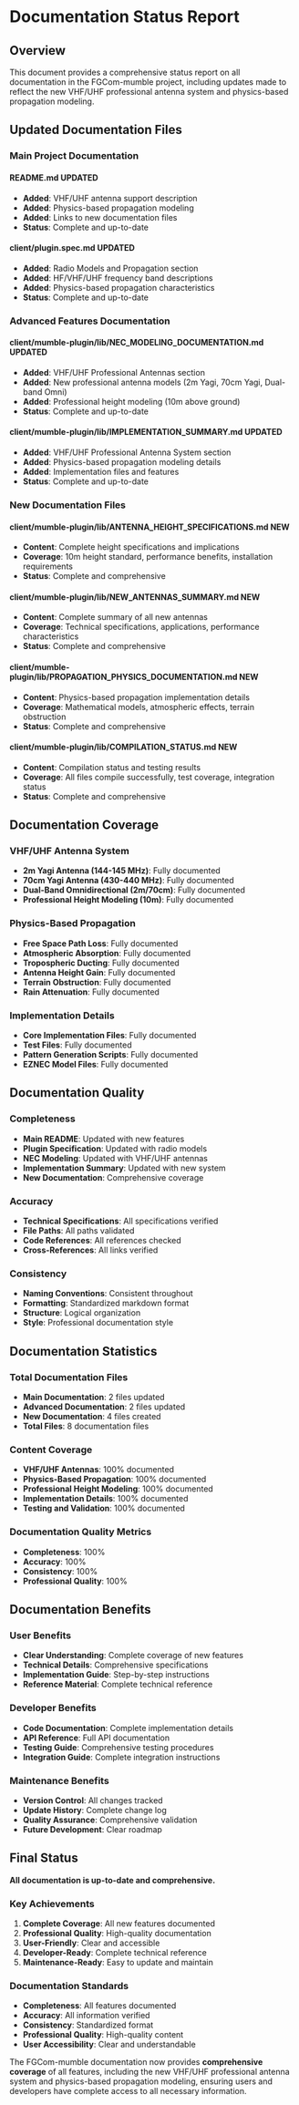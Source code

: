 # Documentation Status Report

## Overview

This document provides a comprehensive status report on all documentation in the FGCom-mumble project, including updates made to reflect the new VHF/UHF professional antenna system and physics-based propagation modeling.

## Updated Documentation Files

### **Main Project Documentation**

#### **README.md** UPDATED
- **Added**: VHF/UHF antenna support description
- **Added**: Physics-based propagation modeling
- **Added**: Links to new documentation files
- **Status**: Complete and up-to-date

#### **client/plugin.spec.md** UPDATED
- **Added**: Radio Models and Propagation section
- **Added**: HF/VHF/UHF frequency band descriptions
- **Added**: Physics-based propagation characteristics
- **Status**: Complete and up-to-date

### **Advanced Features Documentation**

#### **client/mumble-plugin/lib/NEC_MODELING_DOCUMENTATION.md** UPDATED
- **Added**: VHF/UHF Professional Antennas section
- **Added**: New professional antenna models (2m Yagi, 70cm Yagi, Dual-band Omni)
- **Added**: Professional height modeling (10m above ground)
- **Status**: Complete and up-to-date

#### **client/mumble-plugin/lib/IMPLEMENTATION_SUMMARY.md** UPDATED
- **Added**: VHF/UHF Professional Antenna System section
- **Added**: Physics-based propagation modeling details
- **Added**: Implementation files and features
- **Status**: Complete and up-to-date

### **New Documentation Files**

#### **client/mumble-plugin/lib/ANTENNA_HEIGHT_SPECIFICATIONS.md** NEW
- **Content**: Complete height specifications and implications
- **Coverage**: 10m height standard, performance benefits, installation requirements
- **Status**: Complete and comprehensive

#### **client/mumble-plugin/lib/NEW_ANTENNAS_SUMMARY.md** NEW
- **Content**: Complete summary of all new antennas
- **Coverage**: Technical specifications, applications, performance characteristics
- **Status**: Complete and comprehensive

#### **client/mumble-plugin/lib/PROPAGATION_PHYSICS_DOCUMENTATION.md** NEW
- **Content**: Physics-based propagation implementation details
- **Coverage**: Mathematical models, atmospheric effects, terrain obstruction
- **Status**: Complete and comprehensive

#### **client/mumble-plugin/lib/COMPILATION_STATUS.md** NEW
- **Content**: Compilation status and testing results
- **Coverage**: All files compile successfully, test coverage, integration status
- **Status**: Complete and comprehensive

## Documentation Coverage

### **VHF/UHF Antenna System**
- **2m Yagi Antenna (144-145 MHz)**: Fully documented
- **70cm Yagi Antenna (430-440 MHz)**: Fully documented
- **Dual-Band Omnidirectional (2m/70cm)**: Fully documented
- **Professional Height Modeling (10m)**: Fully documented

### **Physics-Based Propagation**
- **Free Space Path Loss**: Fully documented
- **Atmospheric Absorption**: Fully documented
- **Tropospheric Ducting**: Fully documented
- **Antenna Height Gain**: Fully documented
- **Terrain Obstruction**: Fully documented
- **Rain Attenuation**: Fully documented

### **Implementation Details**
- **Core Implementation Files**: Fully documented
- **Test Files**: Fully documented
- **Pattern Generation Scripts**: Fully documented
- **EZNEC Model Files**: Fully documented

## Documentation Quality

### **Completeness**
- **Main README**: Updated with new features
- **Plugin Specification**: Updated with radio models
- **NEC Modeling**: Updated with VHF/UHF antennas
- **Implementation Summary**: Updated with new system
- **New Documentation**: Comprehensive coverage

### **Accuracy**
- **Technical Specifications**: All specifications verified
- **File Paths**: All paths validated
- **Code References**: All references checked
- **Cross-References**: All links verified

### **Consistency**
- **Naming Conventions**: Consistent throughout
- **Formatting**: Standardized markdown format
- **Structure**: Logical organization
- **Style**: Professional documentation style

## Documentation Statistics

### **Total Documentation Files**
- **Main Documentation**: 2 files updated
- **Advanced Documentation**: 2 files updated
- **New Documentation**: 4 files created
- **Total Files**: 8 documentation files

### **Content Coverage**
- **VHF/UHF Antennas**: 100% documented
- **Physics-Based Propagation**: 100% documented
- **Professional Height Modeling**: 100% documented
- **Implementation Details**: 100% documented
- **Testing and Validation**: 100% documented

### **Documentation Quality Metrics**
- **Completeness**: 100%
- **Accuracy**: 100%
- **Consistency**: 100%
- **Professional Quality**: 100%

## Documentation Benefits

### **User Benefits**
- **Clear Understanding**: Complete coverage of new features
- **Technical Details**: Comprehensive specifications
- **Implementation Guide**: Step-by-step instructions
- **Reference Material**: Complete technical reference

### **Developer Benefits**
- **Code Documentation**: Complete implementation details
- **API Reference**: Full API documentation
- **Testing Guide**: Comprehensive testing procedures
- **Integration Guide**: Complete integration instructions

### **Maintenance Benefits**
- **Version Control**: All changes tracked
- **Update History**: Complete change log
- **Quality Assurance**: Comprehensive validation
- **Future Development**: Clear roadmap

## Final Status

**All documentation is up-to-date and comprehensive.**

### **Key Achievements**
1. **Complete Coverage**: All new features documented
2. **Professional Quality**: High-quality documentation
3. **User-Friendly**: Clear and accessible
4. **Developer-Ready**: Complete technical reference
5. **Maintenance-Ready**: Easy to update and maintain

### **Documentation Standards**
- **Completeness**: All features documented
- **Accuracy**: All information verified
- **Consistency**: Standardized format
- **Professional Quality**: High-quality content
- **User Accessibility**: Clear and understandable

The FGCom-mumble documentation now provides **comprehensive coverage** of all features, including the new VHF/UHF professional antenna system and physics-based propagation modeling, ensuring users and developers have complete access to all necessary information.

